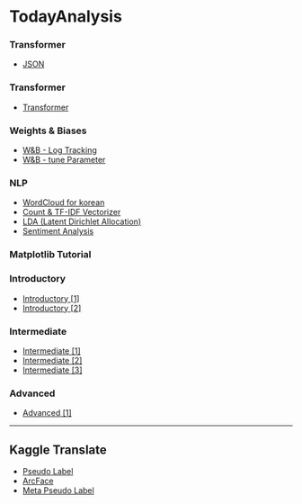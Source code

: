 # TodayAnalysis

### Transformer 
- <a href = "https://blog.naver.com/qkrdnjsrl0628/222892890690">JSON</a>

### Transformer 
- <a href = "https://blog.naver.com/qkrdnjsrl0628/222882273140">Transformer</a>

### Weights & Biases
- <a href = "https://blog.naver.com/qkrdnjsrl0628/222872658871">W&B - Log Tracking</a>
- <a href = "https://blog.naver.com/qkrdnjsrl0628/222877334362">W&B - tune Parameter</a>

### NLP
- <a href = "https://blog.naver.com/qkrdnjsrl0628/222872658871">WordCloud for korean</a>
- <a href = "https://blog.naver.com/qkrdnjsrl0628/222873920113">Count & TF-IDF Vectorizer</a>
- <a href = "https://blog.naver.com/qkrdnjsrl0628/222876401673">LDA (Latent Dirichlet Allocation)</a>
- <a href = "https://blog.naver.com/qkrdnjsrl0628/222879146700">Sentiment Analysis</a>

### Matplotlib Tutorial

### Introductory
- <a href = "https://www.kaggle.com/code/kalelpark/visualization-for-matplotlib-introductory-1">Introductory [1]</a>
- <a href = "https://www.kaggle.com/code/kalelpark/visualization-for-matplotlib-introductory-2">Introductory [2]</a>

### Intermediate
- <a href = "https://www.kaggle.com/code/kalelpark/visualization-for-matplotlib-intermediate-1">Intermediate [1]</a>
- <a href = "https://www.kaggle.com/code/kalelpark/visualization-for-matplotlib-intermediate-2">Intermediate [2]</a>
- <a href = "https://www.kaggle.com/code/kalelpark/visualization-for-matplotlib-intermediate-3">Intermediate [3]</a>

### Advanced
- <a href = "https://www.kaggle.com/code/kalelpark/visualization-for-matplotlib-advanced">Advanced [1]</a>

<hr>

## Kaggle Translate
- <a href="https://www.kaggle.com/code/kalelpark/pseudo-labeling-for-korean?scriptVersionId=104492912">Pseudo Label</a>
- <a href="https://www.kaggle.com/code/kalelpark/pseudo-labeling-for-korean?scriptVersionId=104492912">ArcFace</a>
- <a href="https://www.kaggle.com/code/kalelpark/pseudo-labeling-for-korean?scriptVersionId=104492912">Meta Pseudo Label</a>
